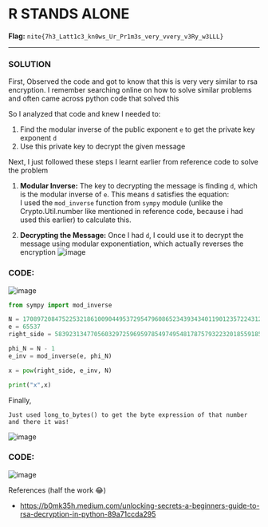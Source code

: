 # R STANDS ALONE

**Flag:** `nite{7h3_Latt1c3_kn0ws_Ur_Pr1m3s_very_vvery_v3Ry_w3LLL}`

---

### SOLUTION

First,
Observed the code and got to know that this is very very similar to rsa encryption.
I remember searching online on how to solve similar problems and often came across python code that solved this

So I analyzed that code and knew I needed to:
1. Find the modular inverse of the public exponent `e` to get the private key exponent `d`
2. Use this private key to decrypt the given message


Next,
I just followed these steps I learnt earlier from reference code to solve the problem

1. **Modular Inverse:** The key to decrypting the message is finding `d`, which is the modular inverse of `e`. This means `d` satisfies the equation:  
   I used the `mod_inverse` function from `sympy` module (unlike the Crypto.Util.number like mentioned in reference code, because i had used this earlier) to calculate this.

2. **Decrypting the Message:** Once I had `d`, I could use it to decrypt the message using modular exponentiation, which actually reverses the encryption
![image](https://github.com/user-attachments/assets/c0fe44c8-d7b3-4311-a7da-e176b39359c1)

### CODE:
![image](https://github.com/user-attachments/assets/96e57afe-f543-4d6f-9139-4752a1467c35)

```python
from sympy import mod_inverse

N = 170897208475225321861009044953729547960865234393434011901235722431299057534746780948450698789024859359839031510037922598851007198165422566469211147823588506546694221540562810861243141061590539954106792039>
e = 65537
right_side = 583923134770560329725969597854974954817875793223201855918544947864454662723867635785399659016709076642873878052382188776671557362982072671970362761186980877612369359390225243415378728776179883524>

phi_N = N - 1
e_inv = mod_inverse(e, phi_N)

x = pow(right_side, e_inv, N)

print("x",x)
```


Finally, 
```
Just used long_to_bytes() to get the byte expression of that number and there it was!
```
![image](https://github.com/user-attachments/assets/dad4a318-ca34-4239-9b2a-d92338876888)

### CODE:
![image](https://github.com/user-attachments/assets/39dc460e-cd74-4e7c-9c26-2b06a4ffeeaa)


References (half the work 😂)

- https://b0mk35h.medium.com/unlocking-secrets-a-beginners-guide-to-rsa-decryption-in-python-89a71ccda295
